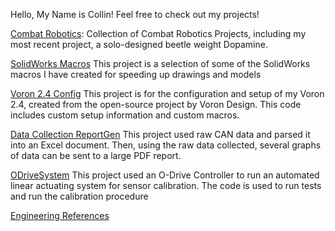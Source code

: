 Hello, My Name is Collin!
Feel free to check out my projects!

[Combat Robotics](https://github.com/Collin-Brock/Combat-Robotics): Collection of Combat Robotics Projects, including my most recent project, a solo-designed beetle weight Dopamine.

[SolidWorks Macros](https://github.com/Collin-Brock/SolidWorks-Macros)
This project is a selection of some of the SolidWorks macros I have created for speeding up drawings and models

[Voron 2.4 Config](https://github.com/Collin-Brock/Voron2.4)
This project is for the configuration and setup of my Voron 2.4, created from the open-source project by Voron Design. This code includes custom setup information and custom macros.

[Data Collection ReportGen](https://github.com/Collin-Brock/Data-Collection-ReportGen)
This project used raw CAN data and parsed it into an Excel document. Then, using the raw data collected, several graphs of data can be sent to a large PDF report.

[ODriveSystem](https://github.com/Collin-Brock/ODriveSystem)
This project used an O-Drive Controller to run an automated linear actuating system for sensor calibration. The code is used to run tests and run the calibration procedure

[Engineering References](https://github.com/Collin-Brock/Collin-Brock/blob/main/Engineering%20References.md)
